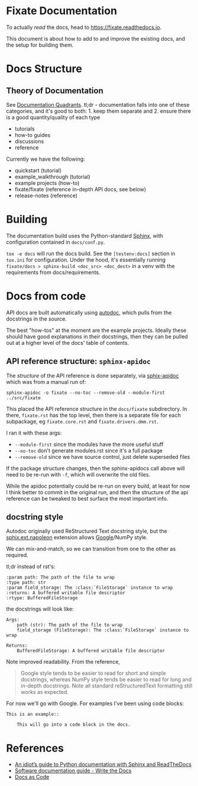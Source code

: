 # Fixate Documentation

To actually _read_ the docs, head to https://fixate.readthedocs.io. 

This document is about how to add to and improve the existing docs, and the setup for building them.

# Docs Structure

## Theory of Documentation

See [Documentation Quadrants](https://dunnhq.com/posts/2023/documentation-quadrants/). tl;dr - documentation falls into one of these categories, and it's good to both: 1. keep them separate and 2. ensure there is a good quantity/quality of each type

- tutorials
- how-to guides
- discussions
- reference

Currently we have the following:

   - quickstart (tutorial)
   - example_walkthrough (tutorial)
   - example projects (how-to)
   - fixate/fixate (reference in-depth API docs, see below)
   - release-notes (reference)

# Building

The documentation build uses the Python-standard [Sphinx](https://www.sphinx-doc.org/), with configuration contained in `docs/conf.py`.

`tox -e docs` will run the docs build. See the `[testenv:docs]` section in `tox.ini` for configuration. Under the hood, it's essentially running `fixate/docs > sphinx-build <doc_src> <doc_dest>` in a venv with the requirements from docs/requirements.

# Docs from code

API docs are built automatically using [autodoc](https://www.sphinx-doc.org/en/master/usage/extensions/autodoc.html), which pulls from the docstrings in the source.

The best "how-tos" at the moment are the example projects. Ideally these should have good explanations in their docstrings, then they can be pulled out at a higher level of the docs' table of contents.

## API reference structure: `sphinx-apidoc`

The _structure_ of the API reference is done separately, via [sphix-apidoc](https://www.sphinx-doc.org/en/master/man/sphinx-apidoc.html) which was from a manual run of:

```
sphinx-apidoc -o fixate --no-toc --remove-old --module-first ../src/fixate
```

This placed the API reference structure in the `docs/fixate` subdirectory. In there, `fixate.rst` has the top level, then there is a separate file for each subpackage, eg `fixate.core.rst` and `fixate.drivers.dmm.rst`.

I ran it with these args:

- `--module-first` since the modules have the more useful stuff
- `--no-toc` don't generate modules.rst since it's a full package
- `--remove-old` since we have source control, just delete superseded files

If the package structure changes, then the sphinx-apidocs call above will need to be re-run with `-f`, which will overwrite the old files.

While the apidoc potentially could be re-run on every build, at least for now I think better to commit in the original run, and then the structure of the api reference can be tweaked to best surface the most important info.

## docstring style

Autodoc originally used ReStructured Text docstring style, but the [sphix.ext.napoleon](https://www.sphinx-doc.org/en/master/usage/extensions/napoleon.html) extension allows [Google](https://www.sphinx-doc.org/en/master/usage/extensions/example_google.html#example-google)/NumPy style.

We can mix-and-match, so we can transition from one to the other as required.

tl;dr instead of rst's:

```
:param path: The path of the file to wrap
:type path: str
:param field_storage: The :class:`FileStorage` instance to wrap
:returns: A buffered writable file descriptor
:rtype: BufferedFileStorage
```

the docstrings will look like:

```
Args:
    path (str): The path of the file to wrap
    field_storage (FileStorage): The :class:`FileStorage` instance to wrap

Returns:
    BufferedFileStorage: A buffered writable file descriptor
```

Note improved readability. From the reference,

> Google style tends to be easier to read for short and simple docstrings, whereas NumPy style tends be easier to read for long and in-depth docstrings.
> Note all standard reStructuredText formatting still works as expected.

For now we'll go with Google.
For examples I've been using code blocks:

```
This is an example::

    This will go into a code block in the docs.
```



# References
- [An idiot’s guide to Python documentation with Sphinx and ReadTheDocs](https://samnicholls.net/2016/06/15/how-to-sphinx-readthedocs/)
- [Software documentation guide - Write the Docs](https://www.writethedocs.org/guide/)
- [Docs as Code](https://www.writethedocs.org/guide/docs-as-code/)